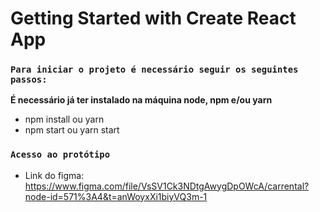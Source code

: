 # Getting Started with Create React App

### `Para iniciar o projeto é necessário seguir os seguintes passos:`

**É necessário já ter instalado na máquina node, npm e/ou yarn**

- npm install ou yarn
- npm start ou yarn start

### `Acesso ao protótipo`

- Link do figma: https://www.figma.com/file/VsSV1Ck3NDtgAwygDpOWcA/carrental?node-id=571%3A4&t=anWoyxXi1biyVQ3m-1
